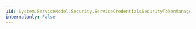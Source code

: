 ```yaml
---
uid: System.ServiceModel.Security.ServiceCredentialsSecurityTokenManager
internalonly: False
---
```


